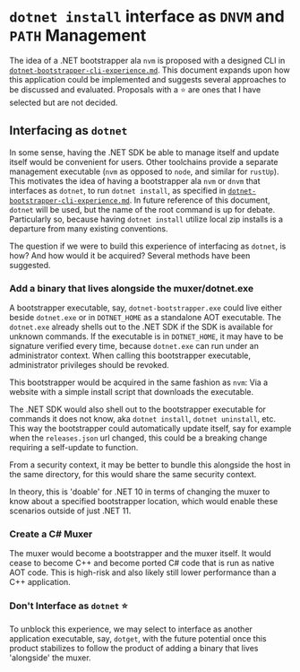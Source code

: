 # `dotnet install` interface as `DNVM` and `PATH` Management

The idea of a .NET bootstrapper ala `nvm` is proposed with a designed CLI in [`dotnet-bootstrapper-cli-experience.md`](./dotnet-bootstrapper-cli-experience.md). This document expands upon how this application could be implemented and suggests several approaches to be discussed and evaluated. Proposals with a :star: are ones that I have selected but are not decided.

## Interfacing as `dotnet`

In some sense, having the .NET SDK be able to manage itself and update itself would be convenient for users. Other toolchains provide a separate management executable (`nvm` as opposed to `node`, and similar for `rustUp`). This motivates the idea of having a bootstrapper ala `nvm` or `dnvm` that interfaces as `dotnet`, to run `dotnet install`, as specified in [`dotnet-bootstrapper-cli-experience.md`](./dotnet-bootstrapper-cli-experience.md). In future reference of this document, `dotnet` will be used, but the name of the root command is up for debate. Particularly so, because having `dotnet install` utilize local zip installs is a departure from many existing conventions.

The question if we were to build this experience of interfacing as `dotnet`, is how? And how would it be acquired? Several methods have been suggested.

### Add a binary that lives alongside the muxer/dotnet.exe

A bootstrapper executable, say, `dotnet-bootstrapper.exe` could live either beside `dotnet.exe` or in `DOTNET_HOME` as a standalone AOT executable. The `dotnet.exe` already shells out to the .NET SDK if the SDK is available for unknown commands. If the executable is in `DOTNET_HOME`, it may have to be signature verified every time, because `dotnet.exe` can run under an administrator context. When calling this bootstrapper executable, administrator privileges should be revoked.

This bootstrapper would be acquired in the same fashion as `nvm`:
Via a website with a simple install script that downloads the executable.

The .NET SDK would also shell out to the bootstrapper executable for commands it does not know, aka `dotnet install`, `dotnet uninstall`, etc. This way the bootstrapper could automatically update itself, say for example when the `releases.json` url changed, this could be a breaking change requiring a self-update to function.

From a security context, it may be better to bundle this alongside the host in the same directory, for this would share the same security context.

In theory, this is 'doable' for .NET 10 in terms of changing the muxer to know about a specified bootstrapper location, which would enable these scenarios outside of just .NET 11.


### Create a C# Muxer

The muxer would become a bootstrapper and the muxer itself. It would cease to become C++ and become ported C# code that is run as native AOT code. This is high-risk and also likely still lower performance than a C++ application.


### Don't Interface as `dotnet` :star:

To unblock this experience, we may select to interface as another application executable, say, `dotget`, with the future potential once this product stabilizes to follow the product of adding a binary that lives 'alongside' the muxer.
